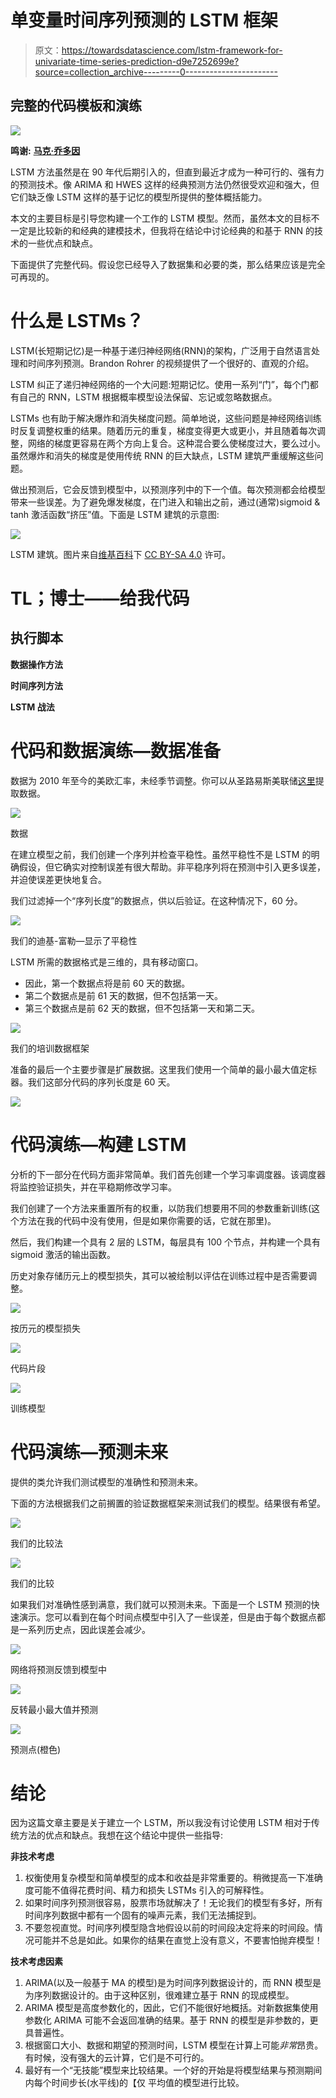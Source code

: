 # 单变量时间序列预测的 LSTM 框架

> 原文：<https://towardsdatascience.com/lstm-framework-for-univariate-time-series-prediction-d9e7252699e?source=collection_archive---------0----------------------->

## 完整的代码模板和演练

![](img/543320e891f48f9a0027c5542c9ac622.png)

**鸣谢:** [**马克·乔多因**](https://unsplash.com/@marcojodoin)

LSTM 方法虽然是在 90 年代后期引入的，但直到最近才成为一种可行的、强有力的预测技术。像 ARIMA 和 HWES 这样的经典预测方法仍然很受欢迎和强大，但它们缺乏像 LSTM 这样的基于记忆的模型所提供的整体概括能力。

本文的主要目标是引导您构建一个工作的 LSTM 模型。然而，虽然本文的目标不一定是比较新的和经典的建模技术，但我将在结论中讨论经典的和基于 RNN 的技术的一些优点和缺点。

下面提供了完整代码。假设您已经导入了数据集和必要的类，那么结果应该是完全可再现的。

# 什么是 LSTMs？

LSTM(长短期记忆)是一种基于递归神经网络(RNN)的架构，广泛用于自然语言处理和时间序列预测。Brandon Rohrer 的视频提供了一个很好的、直观的介绍。

LSTM 纠正了递归神经网络的一个大问题:短期记忆。使用一系列“门”，每个门都有自己的 RNN，LSTM 根据概率模型设法保留、忘记或忽略数据点。

LSTMs 也有助于解决爆炸和消失梯度问题。简单地说，这些问题是神经网络训练时反复调整权重的结果。随着历元的重复，梯度变得更大或更小，并且随着每次调整，网络的梯度更容易在两个方向上复合。这种混合要么使梯度过大，要么过小。虽然爆炸和消失的梯度是使用传统 RNN 的巨大缺点，LSTM 建筑严重缓解这些问题。

做出预测后，它会反馈到模型中，以预测序列中的下一个值。每次预测都会给模型带来一些误差。为了避免爆发梯度，在门进入和输出之前，通过(通常)sigmoid & tanh 激活函数“挤压”值。下面是 LSTM 建筑的示意图:

![](img/5a883575b52dbe3d3bbcfe933188328e.png)

LSTM 建筑。图片来自[维基百科](https://en.wikipedia.org/wiki/Long_short-term_memory#/media/File:LSTM_cell.svg)下 [CC BY-SA 4.0](https://creativecommons.org/licenses/by-sa/4.0/) 许可。

# **TL；博士——给我代码**

## 执行脚本

**数据操作方法**

**时间序列方法**

**LSTM 战法**

# 代码和数据演练—数据准备

数据为 2010 年至今的美欧汇率，未经季节调整。你可以从圣路易斯美联储[这里](https://fred.stlouisfed.org/series/DEXUSEU)提取数据。

![](img/70492bca7f6b3e0d246a63a0f4d15961.png)

数据

在建立模型之前，我们创建一个序列并检查平稳性。虽然平稳性不是 LSTM 的明确假设，但它确实对控制误差有很大帮助。非平稳序列将在预测中引入更多误差，并迫使误差更快地复合。

我们过滤掉一个“序列长度”的数据点，供以后验证。在这种情况下，60 分。

![](img/d5b97e852eb16323faa5d7bfe2ad54f2.png)

我们的迪基-富勒—显示了平稳性

LSTM 所需的数据格式是三维的，具有移动窗口。

*   因此，第一个数据点将是前 60 天的数据。
*   第二个数据点是前 61 天的数据，但不包括第一天。
*   第三个数据点是前 62 天的数据，但不包括第一天和第二天。

![](img/aa43309773a98f85c6677e8cc65fa847.png)

我们的培训数据框架

准备的最后一个主要步骤是扩展数据。这里我们使用一个简单的最小最大值定标器。我们这部分代码的序列长度是 60 天。

![](img/8f82d71884eeaf1b8f6ea8cdab1928ff.png)

# 代码演练—构建 LSTM

分析的下一部分在代码方面非常简单。我们首先创建一个学习率调度器。该调度器将监控验证损失，并在平稳期修改学习率。

我们创建了一个方法来重置所有的权重，以防我们想要用不同的参数重新训练(这个方法在我的代码中没有使用，但是如果你需要的话，它就在那里)。

然后，我们构建一个具有 2 层的 LSTM，每层具有 100 个节点，并构建一个具有 sigmoid 激活的输出函数。

历史对象存储历元上的模型损失，其可以被绘制以评估在训练过程中是否需要调整。

![](img/58dddf90009df7f692af8ee7bfb04ba1.png)

按历元的模型损失

![](img/88a4db95019b2582d64036808e92dba1.png)

代码片段

![](img/978a98f9abbc4b46d6f6ca98e7d6e915.png)

训练模型

# 代码演练—预测未来

提供的类允许我们测试模型的准确性和预测未来。

下面的方法根据我们之前搁置的验证数据框架来测试我们的模型。结果很有希望。

![](img/a70e471017de6d482960b9a0eb6b24f1.png)

我们的比较法

![](img/58e9f55b9b54d228715db65eadb589ff.png)

我们的比较

如果我们对准确性感到满意，我们就可以预测未来。下面是一个 LSTM 预测的快速演示。您可以看到在每个时间点模型中引入了一些误差，但是由于每个数据点都是一系列历史点，因此误差会减少。

![](img/15cdb6dccd7f64eeae71a190309c17f8.png)

网络将预测反馈到模型中

![](img/8fbd6e45a7ac3c803ba0b597a3064bfa.png)

反转最小最大值并预测

![](img/f27b36dc65103b011ad806bb37890de7.png)

预测点(橙色)

# 结论

因为这篇文章主要是关于建立一个 LSTM，所以我没有讨论使用 LSTM 相对于传统方法的优点和缺点。我想在这个结论中提供一些指导:

**非技术考虑**

1.  权衡使用复杂模型和简单模型的成本和收益是非常重要的。稍微提高一下准确度可能不值得花费时间、精力和损失 LSTMs 引入的可解释性。
2.  如果时间序列预测很容易，股票市场就解决了！无论我们的模型有多好，所有时间序列数据中都有一个固有的噪声元素，我们无法捕捉到。
3.  不要忽视直觉。时间序列模型隐含地假设以前的时间段决定将来的时间段。情况可能并不总是如此。如果你的结果在直觉上没有意义，不要害怕抛弃模型！

**技术考虑因素**

1.  ARIMA(以及一般基于 MA 的模型)是为时间序列数据设计的，而 RNN 模型是为序列数据设计的。由于这种区别，很难建立基于 RNN 的现成模型。
2.  ARIMA 模型是高度参数化的，因此，它们不能很好地概括。对新数据集使用参数化 ARIMA 可能不会返回准确的结果。基于 RNN 的模型是非参数的，更具普遍性。
3.  根据窗口大小、数据和期望的预测时间，LSTM 模型在计算上可能*非常*昂贵。有时候，没有强大的云计算，它们是不可行的。
4.  最好有一个“无技能”模型来比较结果。一个好的开始是将模型结果与预测期间内每个时间步长(水平线)的【仅 平均值的模型进行比较。